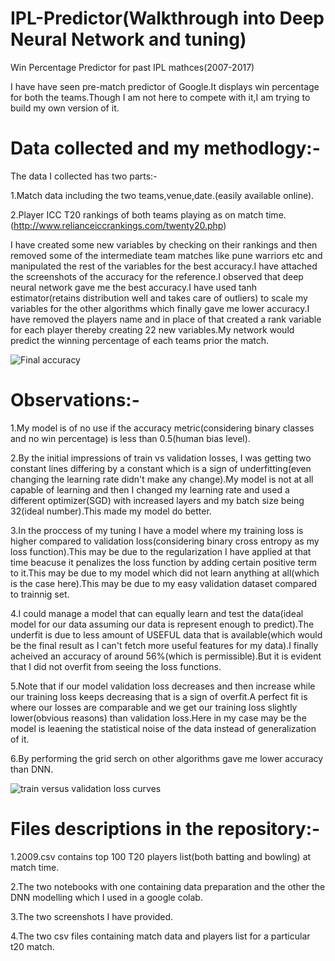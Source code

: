 # IPL-Predictor(Walkthrough into Deep Neural Network and tuning) 
Win Percentage Predictor for past IPL mathces(2007-2017)


I have have seen pre-match predictor of Google.It displays win percentage for both the teams.Though I am not here to compete with it,I am trying to build my own version of it.


# Data collected and my methodlogy:-

The data I collected has two parts:-

1.Match data including the two teams,venue,date.(easily available online).

2.Player ICC T20 rankings of both teams playing as on match time.(http://www.relianceiccrankings.com/twenty20.php)

I have created some new variables by checking on their rankings and then removed some of the intermediate team matches like pune warriors etc and manipulated the rest of the variables for the best accuracy.I have attached the screenshots of the accuracy for the reference.I observed that deep neural network gave me the best accuracy.I have used tanh estimator(retains distribution well and takes care of outliers) to scale my variables for the other algorithms which finally gave me lower accuracy.I have removed the players name and in place of that created a rank variable for each player thereby creating 22 new variables.My network would predict the winning percentage of each teams prior the match.

![Final accuracy](https://github.com/themendu/IPL-Predictor/blob/master/Screenshot%20(26).png)


# Observations:-

1.My model is of no use if the accuracy metric(considering binary classes and no win percentage) is less than 0.5(human bias level).

2.By the initial impressions of train vs validation losses, I was getting two constant lines differing by a constant which is a sign of underfitting(even changing the learning rate didn't make any change).My model is not at all capable of learning and then I changed my learning rate and used a different optimizer(SGD) with increased layers and my batch size being 32(ideal number).This made my model do better.

3.In the proccess of my tuning I have a model where my training loss is higher compared to validation loss(considering binary cross entropy as my loss function).This may be due to the regularization I have applied at that time beacuse it penalizes the loss function by adding certain positive term to it.This may be due to my model which did not learn anything at all(which is the case here).This may be due to my easy validation dataset compared to trainnig set.

4.I could manage a model that can equally learn and test the data(ideal model for our data assuming our data is represent enough to predict).The underfit is due to less amount of USEFUL data that is available(which would be the final result as I can't fetch more useful features for my data).I finally acheived an accuracy of around 56%(which is permissible).But it is evident that I did not overfit from seeing the loss functions.

5.Note that if our model validation loss decreases and then increase while our training loss keeps decreasing that is a sign of overfit.A perfect fit is where our losses are comparable and we get our training loss slightly lower(obvious reasons) than validation loss.Here in my case may be the model is leaening the statistical noise of the data instead of generalization of it.

6.By performing the grid serch on other algorithms gave me lower accuracy than DNN.


![train versus validation loss curves](https://github.com/themendu/IPL-Predictor/blob/master/Screenshot%20(27).png)



# Files descriptions in the repository:-

1.2009.csv contains top 100 T20 players list(both batting and bowling) at match time.

2.The two notebooks with one containing data preparation and the other the DNN modelling which I used in a google colab. 

3.The two screenshots I have provided.

4.The two csv files containing match data and players list for a particular t20 match.

